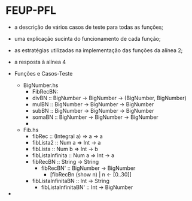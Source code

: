 # FEUP-PFL

- a descrição de vários casos de teste para todas as funções;

- uma explicação sucinta do funcionamento de cada função;

- as estratégias utilizadas na implementação das funções da alínea 2;

- a resposta à alínea 4


- Funções e Casos-Teste
  - BigNumber.hs
    - FibRecBN: 
    - divBN :: BigNumber -> BigNumber -> (BigNumber, BigNumber)
    - mulBN :: BigNumber -> BigNumber -> BigNumber
    - subBN :: BigNumber -> BigNumber -> BigNumber
    - somaBN :: BigNumber -> BigNumber -> BigNumber
    - 
  - Fib.hs
    - fibRec :: (Integral a) => a -> a
    - fibLista2 :: Num a => Int -> a
    - fibLista :: Num b => Int -> b
    - fibListaInfinita :: Num a => Int -> a
    - fibRecBN :: String -> String
      - fibRecBN' :: BigNumber -> BigNumber
        - [fibRecBn (show n) | n <- [0..30]]
    - fibListaInfinitaBN :: Int -> String
      - fibListaInfinitaBN' :: Int -> BigNumber

- 